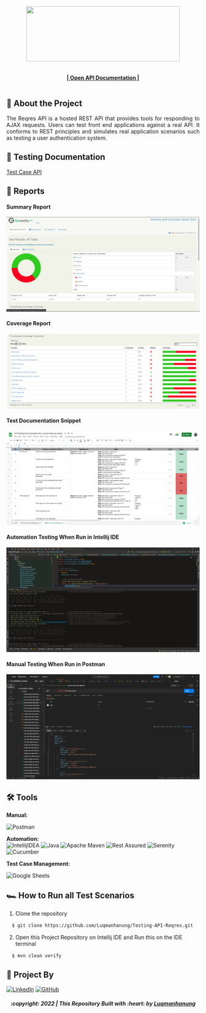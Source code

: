 <div align="center">
  <a href="https://github.com/Luqmanhanung/Testing-API-Reqres.git">
    <img src="https://reqres.in/img/logo.png" width="400" height="144">
  </a>

  <p align="center">
    <br />
    <a href="https://reqres.in/"><strong>| Open API Documentation |</strong></a>
    <br />
    <br />
  </p>
</div>

## 📑 About the Project

<p align="justify">The Reqres API is a hosted REST API that provides tools for responding to AJAX requests. Users can test front end applications against a real API. It conforms to REST principles and simulates real application scenarios such as testing a user authentication system.</p>

## 📓 Testing Documentation
[Test Case API](https://docs.google.com/spreadsheets/d/1AjQyzyVwfTlN9zQEYH_L-6fL0M7_bdGfqyh5BGZvCWU/edit?usp=sharing)

## 📝 Reports


#### Summary Report
![report-api-summary](./img/Summary%20report1.png)

#### Coverage Report
![report-api-cpverage](./img/coverage%20report.png)

#### Test Documentation Snippet
![report-api-chats](./img/testing%20documentation.png)

#### Automation Testing When Run in Intellij IDE
![report-api-runningtest](./img/intelij.png)

#### Manual Testing When Run in Postman
![report-api-runningtest](./img/Postman.png)

## 🛠 Tools
**Manual:**

![Postman](https://img.shields.io/badge/Postman-FF6C37?style=for-the-badge&logo=postman&logoColor=white)

**Automation:**  
![IntellijIDEA](https://img.shields.io/badge/IntelliJIDEA-000000.svg?style=for-the-badge&logo=intellij-idea&logoColor=white)
![Java](https://img.shields.io/badge/java-%23ED8B00.svg?style=for-the-badge&logo=java&logoColor=white)
![Apache Maven](https://img.shields.io/badge/Apache%20Maven-C71A36?style=for-the-badge&logo=Apache%20Maven&logoColor=white)
![Rest Assured](https://img.shields.io/badge/-rest%20assured-000000?style=for-the-badge&logo=rest-assured&logoColor=black)
![Serenity](https://img.shields.io/badge/-serenity-16a67a?style=for-the-badge&logo=serenity&logoColor=black)
![Cucumber](https://img.shields.io/badge/-cucumber-4bc47b?style=for-the-badge&logo=cucumber&logoColor=black)

**Test Case Management:**

![Google Sheets](https://img.shields.io/badge/-Google%20sheets-4bc47b?style=for-the-badge&logoColor=black)

## 🏎️ How to Run all Test Scenarios

1. Clone the repository
```bash
  $ git clone https://github.com/Luqmanhanung/Testing-API-Reqres.git
```
2. Open  this Project Repository on Intellij IDE and Run this on the IDE terminal

```bash
  $ mvn clean verify
```


## 📱 Project By

[![LinkedIn](https://img.shields.io/badge/-Luqman%20Hanung%20Asidiq-white?style=for-the-badge&logo=linkedin&logoColor=blue)](https://www.linkedin.com/in/luqman-hanung-asidiq/)
[![GitHub](https://img.shields.io/badge/-Luqmanhanung-white?style=for-the-badge&logo=github&logoColor=black)](https://github.com/Luqmanhanung/)

<h5>
<p align="center">:copyright: 2022 | This Repository Built with :heart: by <a href="https://www.linkedin.com/in/luqman-hanung-asidiq/"> Luqmanhanung</a></p>
</h5>
